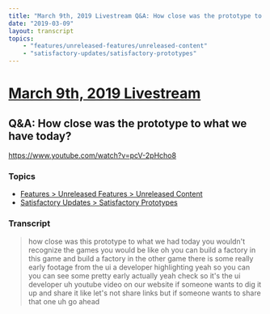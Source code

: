 ```yaml
---
title: "March 9th, 2019 Livestream Q&A: How close was the prototype to what we have today?"
date: "2019-03-09"
layout: transcript
topics:
    - "features/unreleased-features/unreleased-content"
    - "satisfactory-updates/satisfactory-prototypes"
---
```

# [March 9th, 2019 Livestream](../2019-03-09.md)
## Q&A: How close was the prototype to what we have today?
https://www.youtube.com/watch?v=pcV-2pHcho8

### Topics
* [Features > Unreleased Features > Unreleased Content](../topics/features/unreleased-features/unreleased-content.md)
* [Satisfactory Updates > Satisfactory Prototypes](../topics/satisfactory-updates/satisfactory-prototypes.md)

### Transcript

> how close was this prototype to what we had today you wouldn't recognize the games you would be like oh you can build a factory in this game and build a factory in the other game there is some really early footage from the ui a developer highlighting yeah so you can you can see some pretty early actually yeah check so it's the ui developer uh youtube video on our website if someone wants to dig it up and share it like let's not share links but if someone wants to share that one uh go ahead
